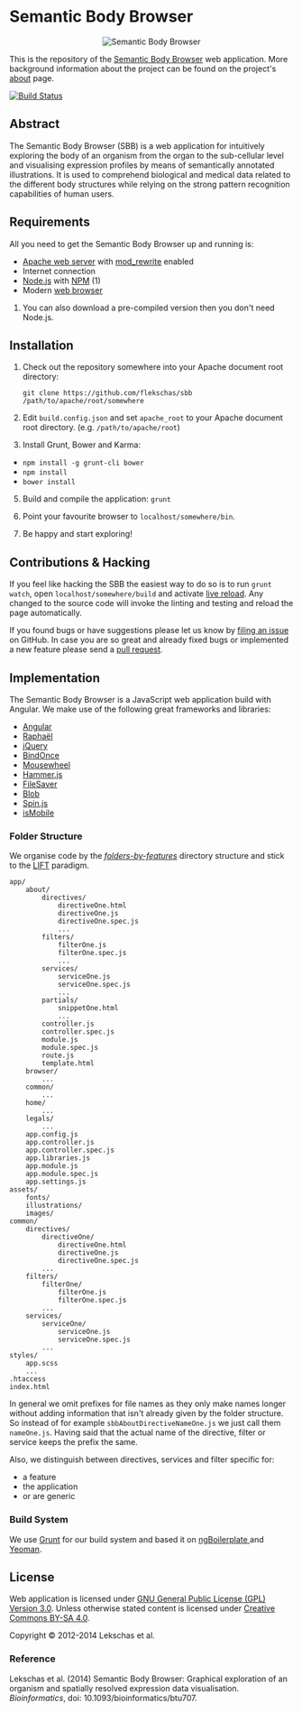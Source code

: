 # Semantic Body Browser

<p align="center">
  <img src="http://sbb.cellfinder.org/github.svg"
       alt="Semantic Body Browser" />
</p>

This is the repository of the [Semantic Body Browser][sbb] web application. More
background information about the project can be found on the project's
[about][about] page.

[![Build Status](https://travis-ci.org/flekschas/sbb.svg)](https://travis-ci.org/flekschas/sbb)


## Abstract

The Semantic Body Browser (SBB) is a web application for intuitively exploring
the body of an organism from the organ to the sub-cellular level and visualising
expression profiles by means of semantically annotated illustrations. It is used
to comprehend biological and medical data related to the different body
structures while relying on the strong pattern recognition capabilities of human
users.


## Requirements

All you need to get the Semantic Body Browser up and running is:

* [Apache web server][ape] with [mod_rewrite][mrw] enabled
* Internet connection
* [Node.js][nodejs] with [NPM][npm] (1)
* Modern [web browser][wb]

1) You can also download a pre-compiled version then you don't need Node.js.


## Installation

1. Check out the repository somewhere into your Apache document root directory:

   `git clone https://github.com/flekschas/sbb /path/to/apache/root/somewhere`

2. Edit `build.config.json` and set `apache_root` to your Apache document root
   directory. (e.g. `/path/to/apache/root`)

4. Install Grunt, Bower and Karma:
  * `npm install -g grunt-cli bower`
  * `npm install`
  * `bower install`

5. Build and compile the application:
   `grunt`

6. Point your favourite browser to `localhost/somewhere/bin`.

7. Be happy and start exploring!


## Contributions & Hacking

If you feel like hacking the SBB the easiest way to do so is to run
`grunt watch`, open `localhost/somewhere/build` and activate [live reload][lr].
Any changed to the source code will invoke the linting and testing and reload
the page automatically.

If you found bugs or have suggestions please let us know by [filing an issue][i]
on GitHub. In case you are so great and already fixed bugs or implemented a new
feature please send a [pull request][p].


## Implementation

The Semantic Body Browser is a JavaScript web application build with Angular.
We make use of the following great frameworks and libraries:

* [Angular][ng]
* [Raphaël][rp]
* [jQuery][jq]
* [BindOnce][bo]
* [Mousewheel][mw]
* [Hammer.js][ha]
* [FileSaver][fs]
* [Blob][bl]
* [Spin.js][sp]
* [isMobile][im]

### Folder Structure

We organise code by the *[folders-by-features][fbf]* directory structure and
stick to the [LIFT][lift] paradigm.

    app/
        about/
            directives/
                directiveOne.html
                directiveOne.js
                directiveOne.spec.js
                ...
            filters/
                filterOne.js
                filterOne.spec.js
                ...
            services/
                serviceOne.js
                serviceOne.spec.js
                ...
            partials/
                snippetOne.html
                ...
            controller.js
            controller.spec.js
            module.js
            module.spec.js
            route.js
            template.html
        browser/
            ...
        common/
            ...
        home/
            ...
        legals/
            ...
        app.config.js
        app.controller.js
        app.controller.spec.js
        app.libraries.js
        app.module.js
        app.module.spec.js
        app.settings.js
    assets/
        fonts/
        illustrations/
        images/
    common/
        directives/
            directiveOne/
                directiveOne.html
                directiveOne.js
                directiveOne.spec.js
            ...
        filters/
            filterOne/
                filterOne.js
                filterOne.spec.js
            ...
        services/
            serviceOne/
                serviceOne.js
                serviceOne.spec.js
            ...
    styles/
        app.scss
        ...
    .htaccess
    index.html

In general we omit prefixes for file names as they only make names longer
without adding information that isn't already given by the folder structure. So
instead of for example `sbbAboutDirectiveNameOne.js` we just call them
`nameOne.js`. Having said that the actual name of the directive, filter or
service keeps the prefix the same.

Also, we distinguish between directives, services and filter specific for:

* a feature
* the application
* or are generic

### Build System

We use [Grunt][grunt] for our build system and based it on 
[ngBoilerplate ][ngbp] and [Yeoman][yo].


## License

Web application is licensed under [GNU General Public License (GPL) Version 3.0][gnu].
Unless otherwise stated content is licensed under [Creative Commons BY-SA 4.0][cc].

Copyright © 2012-2014 Lekschas et al.

### Reference

Lekschas et al. (2014) Semantic Body Browser: Graphical exploration of an
organism and spatially resolved expression data visualisation.
*Bioinformatics*, doi: 10.1093/bioinformatics/btu707.

[about]: http://sbb.cellfinder.org/about
[ape]: https://httpd.apache.org/
[bl]: https://github.com/eligrey/Blob.js
[bo]: https://github.com/Pasvaz/bindonce
[cc]: https://creativecommons.org/licenses/by-sa/4.0/
[fbf]: https://github.com/johnpapa/angularjs-styleguide#application-structure-lift-principle
[fs]: https://github.com/eligrey/FileSaver.js
[gnu]: LICENSE
[grunt]: http://gruntjs.com/
[ha]: https://github.com/hammerjs/hammer.js
[i]: https://github.com/flekschas/sbb/issues
[im]: https://github.com/kaimallea/isMobile
[jq]: https://github.com/jquery/jquery
[lift]: https://github.com/johnpapa/angularjs-styleguide#application-structure-lift-principle
[lr]: http://livereload.com/
[mrw]: https://httpd.apache.org/docs/current/mod/mod_rewrite.html
[mw]: https://github.com/brandonaaron/jquery-mousewheel
[ng]: https://github.com/angular/angular.js
[ngbp]: https://github.com/ngbp/ngbp
[nodejs]: http://nodejs.org/
[npm]: https://www.npmjs.org/
[p]: https://github.com/flekschas/sbb/pulls
[rp]: https://github.com/DmitryBaranovskiy/raphael/
[sbb]: http://sbb.cellfinder.org
[sp]: https://github.com/fgnass/spin.js
[wb]: http://sbb.cellfinder.org/about#compatability
[yo]: https://github.com/yeoman/generator-angular

